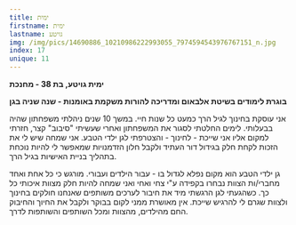 ```yaml
---
title: ימית
firstname: ימית
lastname: גויטע
img: /img/pics/14690886_10210986222993055_7974594543976767151_n.jpg
index: 17
unique: 11
---
```


**ימית גויטע, בת 38 - מחנכת**

**בוגרת לימודים בשיטת אלבאום ומדריכה להורות משקמת באומנות - שנה שניה בגן**

אני עוסקת בחינוך לגיל הרך כמעט כל שנות חיי. במשך 10 שנים ניהלתי משפחתון שהיה בבעלותי. לימים החלטתי לסגור את המשפחתון ואחרי שעשיתי "סיבוב" קצר, חזרתי למקום אליו אני שייכת - לחינוך - והצטרפתי לגן ילדי הטבע. אני שמחה שיש לי את הזכות לקחת חלק בגידול דור העתיד ולקבל חלון הזדמנויות שמאפשר לי להיות נוכחת בתהליך בניית האישיות בגיל הרך.

גן ילדי הטבע הוא מקום נפלא לגדול בו - עבור הילדים ועבורי. מורגש כי כל אחת ואחד מחברי/ות הצוות נבחרו בקפידה ע"י צחי ואחי ואני שמחה להיות חלק מצוות איכותי כל כך. כשהגעתי לגן הרגשתי מיד את חיבור לערכים משותפים שאנחנו חולקים בחינוך ולצוות שגרם לי להרגיש שייכת. אין מאושרת ממני לקום בבוקר ולקבל את החיוך והחיבוק החם מהילדים, מהצוות ומכל השותפים והשותפות לדרך.
